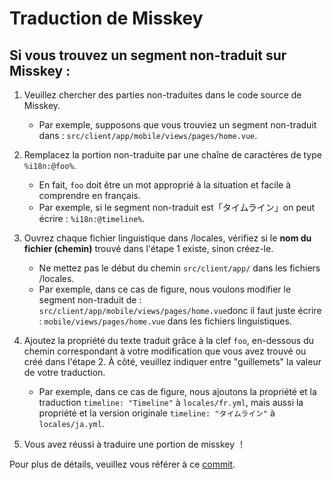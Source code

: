 Traduction de Misskey
=====================

Si vous trouvez un segment non-traduit sur Misskey :
----------------------------------------------------

1. Veuillez chercher des parties non-traduites dans le code source de Misskey.
	- Par exemple, supposons que vous trouviez un segment non-traduit dans : `src/client/app/mobile/views/pages/home.vue`.

2. Remplacez la portion non-traduite par une chaîne de caractères de type `%i18n:@foo%`.
	- En fait, `foo` doit être un mot approprié à la situation et facile à comprendre en français.
	- Par exemple, si le segment non-traduit est「タイムライン」on peut écrire : `%i18n:@timeline%`.

3. Ouvrez chaque fichier linguistique dans /locales, vérifiez si le <strong>nom du fichier (chemin)</strong> trouvé dans l'étape 1 existe, sinon créez-le.
	- Ne mettez pas le début du chemin `src/client/app/` dans les fichiers /locales.
	- Par exemple, dans ce cas de figure, nous voulons modifier le segment non-traduit de : `src/client/app/mobile/views/pages/home.vue`donc il faut juste écrire : `mobile/views/pages/home.vue` dans les fichiers linguistiques.

4. Ajoutez la propriété du texte traduit grâce à la clef `foo`, en-dessous du chemin correspondant à votre modification que vous avez trouvé ou créé dans l'étape 2. À côté, veuillez indiquer entre "guillemets" la valeur de votre traduction.
	- Par exemple, dans ce cas de figure, nous ajoutons la propriété et la traduction `timeline: "Timeline"` à `locales/fr.yml`, mais aussi la propriété et la version originale `timeline: "タイムライン"` à `locales/ja.yml`.

5. Vous avez réussi à traduire une portion de misskey ！

Pour plus de détails, veuillez vous référer à ce  [commit](https://github.com/syuilo/misskey/commit/10f6d5980fa7692ccb45fbc5f843458b69b7607c).
